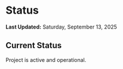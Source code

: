 # Status

**Last Updated:** Saturday, September 13, 2025

## Current Status

Project is active and operational.
